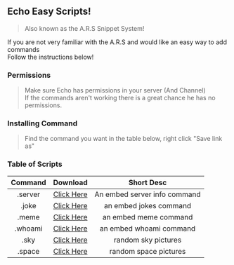 ## Echo Easy Scripts!
> Also known as the A.R.S Snippet System!  
  
If you are not very familiar with the A.R.S and would like an easy way to add commands  
Follow the instructions below!
  
### Permissions
> Make sure Echo has permissions in your server (And Channel)  
If the commands aren't working there is a great chance he has no permissions.  
  
### Installing Command
> Find the command you want in the table below, right click "Save link as"
### Table of Scripts
| Command | Download | Short Desc |  
| :--: | :--: | :--: |  
| .server | [Click Here](https://ghttps://raw.githubusercontent.com/proxikal/Echo/master/EasyScripts/embed.server.snippet.ars) | An embed server info command |
| .joke | [Click Here](https://raw.githubusercontent.com/proxikal/Echo/master/EasyScripts/embed.jokes.snippet.ars) | an embed jokes command |
| .meme | [Click Here](https://raw.githubusercontent.com/proxikal/Echo/master/EasyScripts/embed.meme.snippet.ars) | an embed meme command |
| .whoami | [Click Here](https://raw.githubusercontent.com/proxikal/Echo/master/EasyScripts/embed.whoami.snippet.ars) | an embed whoami command |
| .sky | [Click Here](https://raw.githubusercontent.com/proxikal/Echo/master/EasyScripts/sky.snippet.ars) | random sky pictures |
| .space | [Click Here](https://raw.githubusercontent.com/proxikal/Echo/master/EasyScripts/space.snippet.ars) | random space pictures |  
  
